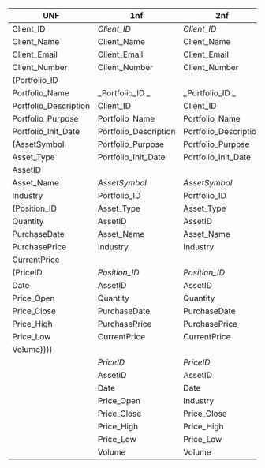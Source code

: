 | **UNF**                  | **1nf**               | **2nf**               | **3nf**               | **TABLES** |
|--------------------------|-----------------------|-----------------------|-----------------------|------------|
| Client_ID                | _Client_ID_           | _Client_ID_           | _Client_ID_           | Clients    |
| Client_Name              | Client_Name           | Client_Name           | Client_Name           |            |
| Client_Email             | Client_Email          | Client_Email          | Client_Email          |            |
| Client_Number            | Client_Number         | Client_Number         | Client_Number         |            |
|    (Portfolio_ID         |                       |                       |                       |            |
|    Portfolio_Name        | _Portfolio_ID _       | _Portfolio_ID _       | _Portfolio_ID _       | Portfolios |
|    Portfolio_Description | Client_ID             | Client_ID             | Client_ID             |            |
|    Portfolio_Purpose     | Portfolio_Name        | Portfolio_Name        | Portfolio_Name        |            |
|    Portfolio_Init_Date   | Portfolio_Description | Portfolio_Description | Portfolio_Description |            |
|    (AssetSymbol          | Portfolio_Purpose     | Portfolio_Purpose     | Portfolio_Purpose     |            |
|       Asset_Type         | Portfolio_Init_Date   | Portfolio_Init_Date   | Portfolio_Init_Date   |            |
|       AssetID            |                       |                       |                       |            |
|       Asset_Name         | _AssetSymbol_         | _AssetSymbol_         | _AssetSymbol_         | Assets     |
|       Industry           | Portfolio_ID          | Portfolio_ID          | Portfolio_ID          |            |
|       (Position_ID       | Asset_Type            | Asset_Type            | Asset_Type            |            |
|          Quantity        | AssetID               | AssetID               | AssetID               |            |
|          PurchaseDate    | Asset_Name            | Asset_Name            | Asset_Name            |            |
|          PurchasePrice   | Industry              | Industry              | Industry              |            |
|          CurrentPrice    |                       |                       |                       |            |
|          (PriceID        | _Position_ID_         | _Position_ID_         | _Position_ID_         | Position   |
|             Date         | AssetID               | AssetID               | AssetID               |            |
|             Price_Open   | Quantity              | Quantity              | Quantity              |            |
|             Price_Close  | PurchaseDate          | PurchaseDate          | PurchaseDate          |            |
|             Price_High   | PurchasePrice         | PurchasePrice         | PurchasePrice         |            |
|             Price_Low    | CurrentPrice          | CurrentPrice          | CurrentPrice          |            |
|             Volume))))   |                       |                       |                       |            |
|                          | _PriceID_             | _PriceID_             | _PriceID_             | Prices     |
|                          | AssetID               | AssetID               | AssetID               |            |
|                          | Date                  | Date                  | Date                  |            |
|                          | Price_Open            | Industry              | Price_Open            |            |
|                          | Price_Close           | Price_Close           | Price_Close           |            |
|                          | Price_High            | Price_High            | Price_High            |            |
|                          | Price_Low             | Price_Low             | Price_Low             |            |
|                          | Volume                | Volume                | Volume                |            |
